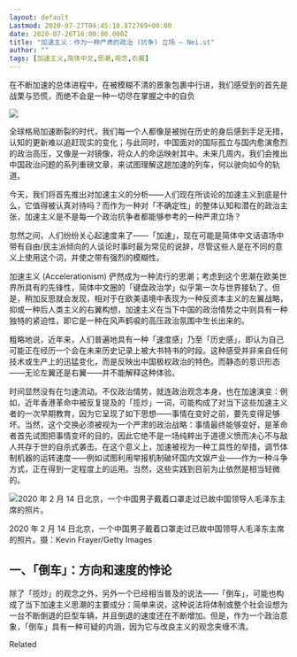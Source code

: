 ```yaml
---
layout: default
Lastmod: 2020-07-27T04:45:18.872769+00:00
date: 2020-07-26T16:00:00.000Z
title: "加速主义：作为一种严肃的政治 (抗争) 立场 – Nei.st"
author: ""
tags: [加速主义,简体中文,思潮,观念,右翼]
---
```


在不断加速的总体进程中，在被模糊不清的景象包裹中行进，我们感受到的首先是战栗与恐慌，而绝不会是一种一切尽在掌握之中的自负

![](https://images.weserv.nl/?url=https%3A//d32kak7w9u5ewj.cloudfront.net/media/image/2020/07/65fa75bc9fb64d25a9a5a41867c19cb7.png)

全球格局加速断裂的时代，我们每一个人都像是被抛在历史的身后感到手足无措，认知的更新难以追赶现实的变化；与此同时，中国面对的国际孤立与国内愈演愈烈的政治高压，又像是一对镜像，将众人的命运映射其中。未来几周内，我们会推出中国政治问题的系列重磅文章，来试图理解这趟加速的列车，何以驶向如今的轨道。

今天，我们将首先推出对加速主义的分析——人们现在所谈论的加速主义到底是什么，它值得被认真对待吗？而作为一种对「不确定性」的整体认知和潜在的政治主张，加速主义是不是每一个政治抗争者都能够参考的一种严肃立场？

忽然之间，人们纷纷关心起速度来了——「加速」，现在可能是简体中文话语场中带有自由/民主派倾向的人谈论时事时最为常见的说辞，尽管这些人是在不同的意义上使用这个词，并使之带有强烈的模糊性。

加速主义 (Accelerationism) 俨然成为一种流行的思潮；考虑到这个思潮在欧美世界所具有的先锋性，简体中文圈的「键盘政治学」似乎第一次与世界接轨了。但是，稍加反思就会发现，相对于在欧美语境中表现为一种反资本主义的左翼战略，抑或一种后人类主义的右翼构想，加速主义在当下中国的政治情势之中则具有一种独特的紧迫性，即它是一种在风声鹤唳的高压政治氛围中生长出来的。

粗略地说，近年来，人们普遍地具有一种「速度感」乃至「历史感」，即认为自己可能正在经历一个会在未来历史记录上被大书特书的时段。这种感受并非来自任何技术或生产上的迅猛变化，而是反映出中国极权政治的特色。而静态的意识形态——无论左翼还是右翼——并不能解释这种体验。

时间显然没有在匀速流动。不仅政治情势，就连政治观念本身，也在加速演变：例如，近年香港革命中被反复提及的「揽炒」一词，可能构成了对当下这些加速主义者的一次早期教育，因为它呈现了如下思想——事情在变好之前，要先变得足够坏。当然，这个交换必须被视为一个严肃的政治战略：事情最终能够变好，是革命者首先试图把事情变坏的目的，因此它绝不是一场纯粹出于道德义愤而决心不与敌人共存于世的自杀式袭击。在这个意义上，加速被视为一种工具性的举措，调节体制机器的运转速度——例如试图利用举报机制破坏国内文娱产业——作为一种斗争方式，正在得到一定程度上的运用。当然，这些实践到目前为止依然是相当轻微的。

![2020 年 2 月 14 日北京，一个中国男子戴着口罩走过已故中国领导人毛泽东主席的照片。](https://images.weserv.nl/?url=https%3A//d32kak7w9u5ewj.cloudfront.net/media/image/2020/07/4c862ac109b54226a15e7a73c4cbfea4.jpg)

2020 年 2 月 14 日北京，一个中国男子戴着口罩走过已故中国领导人毛泽东主席的照片。摄：Kevin Frayer/Getty Images

一、「倒车」：方向和速度的悖论
---------------

除了「揽炒」的观念之外，另外一个已经相当普及的说法——「倒车」，可能也构成了当下加速主义思潮的主要成分：简单来说，这种说法将体制或整个社会设想为一台不断倒退的巨型车辆，并且倒退的速度还在不断增加。但是，作为一个政治意象，「倒车」具有一种可疑的内涵，因为它与改良主义的观念夹缠不清。

Related

